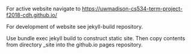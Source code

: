 
For active website navigate to https://uwmadison-cs534-term-project-f2018-cdh.github.io/

For development of website see jekyll-build repository.

Use bundle exec jekyll build to construct static site. Then copy contents from
directory _site into the github.io pages repository.
